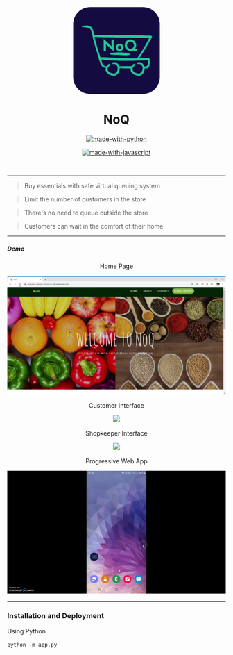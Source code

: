 <div align = "center">
<img src="static/images/icon-512.png" width=200px/>
</div>
<h1 align="center">NoQ</h1>

<div align="center">

[![made-with-python](https://forthebadge.com/images/badges/made-with-python.svg)](https://www.python.org/)

[![made-with-javascript](https://forthebadge.com/images/badges/made-with-javascript.svg)](https://www.javascript.org/)

<br>

</div>

------------------------------------------

> Buy essentials with safe virtual queuing system 

> Limit the number of customers in the store 

> There's no need to queue outside the store

> Customers can wait in the comfort of their home
-------------------------------------------

##### Demo

<div align = "center">

Home Page
 
<img src = "demo/home.jpg" width=600px/>

Customer Interface

![](demo/customer.gif)

Shopkeeper Interface

![](demo/shopkeeper.gif)

Progressive Web App

![](demo/pwa.gif)

</div>




------------------------------------------
### Installation and Deployment

Using Python
```
python -m app.py
```


